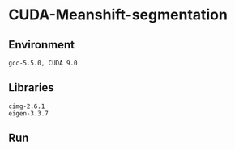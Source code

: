 # CUDA-Meanshift-segmentation

## Environment

```
gcc-5.5.0, CUDA 9.0
```

## Libraries
```
cimg-2.6.1
eigen-3.3.7
```

## Run


